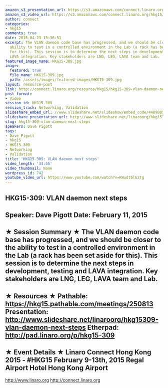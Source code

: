 ```yaml
---
amazon_s3_presentation_url: https://s3.amazonaws.com/connect.linaro.org/hkg15/Videos/02-11-Wednesday/HKG15-309.pdf
amazon_s3_video_url: https://s3.amazonaws.com/connect.linaro.org/hkg15/Videos/02-11-Wednesday/HKG15-309+VLAN+daemon+next+steps.mp4
author: connect
categories:
- hkg15
comments: true
date: 2015-04-23 15:36:51
excerpt: The VLAN daemon code base has progressed, and we should be closer to the
  ability to test in a controlled environment in the Lab (a rack has been set aside
  for this). This session is to determine the next steps in development, testing and
  LAVA integration. Key stakeholders are LNG, LEG, LAVA team and Lab.
featured_image_name: HKG15-309.jpg
image:
  featured: true
  file_name: HKG15-309.jpg
  path: /assets/images/featured-images/HKG15-309.jpg
layout: resource-post
link: http://connect.linaro.org/resource/hkg15/hkg15-309-vlan-daemon-next-steps/
post_format:
- Video
session_id: HKG15-309
session_track: Networking, Validation
slideshare_embed_url: //www.slideshare.net/slideshow/embed_code/44898055
slideshare_presentation_url: http://www.slideshare.net/linaroorg/hkg15309-vlan-daemon-next-steps
slug: hkg15-309-vlan-daemon-next-steps
speakers: Dave Pigott
tags:
- Dave Pigott
- hkg15
- HKG15-309
- Networking
- Validation
title: 'HKG15-309: VLAN daemon next steps'
video_length: '34:55'
video_thumbnail: None
wordpress_id: 742
youtube_video_url: https://www.youtube.com/watch?v=KWudtblGzTg
---
```


HKG15-309: VLAN daemon next steps 
--------------------------------------------------- 
Speaker: Dave Pigott 
Date: February 11, 2015 
--------------------------------------------------- 
★ Session Summary ★ 
The VLAN daemon code base has progressed, and we should be closer to the ability to test in a controlled environment in the Lab (a rack has been set aside for this). This session is to determine the next steps in development, testing and LAVA integration. Key stakeholders are LNG, LEG, LAVA team and Lab. 
-------------------------------------------------- 
★ Resources ★ 
Pathable: https://hkg15.pathable.com/meetings/250813 
Presentation:  http://www.slideshare.net/linaroorg/hkg15309-vlan-daemon-next-steps
Etherpad: http://pad.linaro.org/p/hkg15-309 
--------------------------------------------------- 
★ Event Details ★ 
Linaro Connect Hong Kong 2015 - #HKG15 
February 9-13th, 2015 
Regal Airport Hotel Hong Kong Airport 
--------------------------------------------------- 
http://www.linaro.org 
http://connect.linaro.org